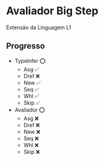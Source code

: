 # Avaliador Big Step

Extensão da Linguagem L1

## Progresso

- TypeInfer ⭕
  - Asg ✅ 
  - Dref ❌
  - New ✅
  - Seq ✅
  - Whl ✅
  - Skip ✅
- Avaliador ⭕
  - Asg ❌ 
  - Dref ❌
  - New ❌
  - Seq ❌
  - Whl ❌
  - Skip ❌
